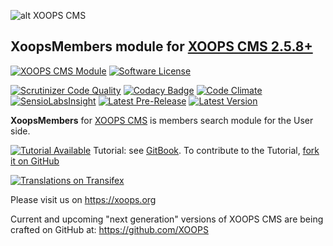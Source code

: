 ![alt XOOPS CMS](https://xoops.org/images/logoXoops4GithubRepository.png)
## XoopsMembers module for [XOOPS CMS 2.5.8+](https://xoops.org)
[![XOOPS CMS Module](https://img.shields.io/badge/XOOPS%20CMS-Module-blue.svg)](https://xoops.org)
[![Software License](https://img.shields.io/badge/license-GPL-brightgreen.svg?style=flat)](LICENSE)

[![Scrutinizer Code Quality](https://img.shields.io/scrutinizer/g/mambax7/xoopsmembers.svg?style=flat)](https://scrutinizer-ci.com/g/mambax7/xoopsmembers/?branch=master)
[![Codacy Badge](https://api.codacy.com/project/badge/grade/2d27c0023ee54f0b9ba2b5d17a68b2a5)](https://www.codacy.com/app/mambax7/xoopsmembers)
[![Code Climate](https://img.shields.io/codeclimate/github/mambax7/xoopsmembers.svg?style=flat)](https://codeclimate.com/github/mambax7/xoopsmembers)
[![SensioLabsInsight](https://insight.sensiolabs.com/projects/9dc918fe-ea63-4675-832c-8f6c74cdf78f/mini.png)](https://insight.sensiolabs.com/projects/9dc918fe-ea63-4675-832c-8f6c74cdf78f)
[![Latest Pre-Release](https://img.shields.io/github/tag/XoopsModules25x/xoopsmembers.svg?style=flat)](https://github.com/XoopsModules25x/xoopsmembers/tags/)
[![Latest Version](https://img.shields.io/github/release/XoopsModules25x/xoopsmembers.svg?style=flat)](https://github.com/XoopsModules25x/xoopsmembers/releases/)

**XoopsMembers** for [XOOPS CMS](https://xoops.org) is members search module for the User side. 

[![Tutorial Available](https://xoops.org/images/tutorial-available-blue.svg)](https://www.gitbook.com/book/xoops/xoops-xoopsmembers-module/) Tutorial: see [GitBook](https://www.gitbook.com/book/xoops/xoops-xoopsmembers-module/). 
To contribute to the Tutorial, [fork it on GitHub](https://github.com/XoopsDocs/xoopsmembers-tutorial)

[![Translations on Transifex](https://xoops.org/images/translations-transifex-blue.svg)](https://www.transifex.com/xoops) 

Please visit us on https://xoops.org

Current and upcoming "next generation" versions of XOOPS CMS are being crafted on GitHub at: https://github.com/XOOPS
